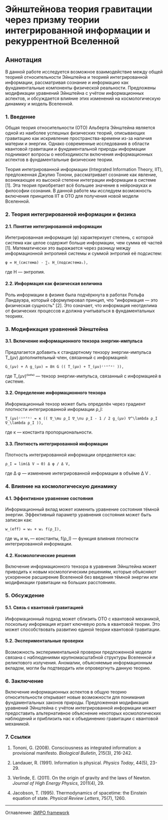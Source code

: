 # Эйнштейнова теория гравитации через призму теории интегрированной информации и рекуррентной Вселенной

## Аннотация

В данной работе исследуется возможное взаимодействие между общей теорией относительности Эйнштейна и теорией интегрированной информации, рассматривая сознание и информацию как фундаментальные компоненты физической реальности. Предложены модификации уравнений Эйнштейна с учётом информационных аспектов, и обсуждается влияние этих изменений на космологическую динамику и модель Вселенной.

### 1. Введение

Общая теория относительности (ОТО) Альберта Эйнштейна является одной из наиболее успешных физических теорий, описывающих гравитацию как искривление пространства-времени из-за наличия материи и энергии. Однако современные исследования в области квантовой гравитации и фундаментальной природы информации поднимают вопросы о необходимости включения информационных аспектов в фундаментальные физические теории.

Теория интегрированной информации (Integrated Information Theory, IIT), предложенная Джулио Тонони, рассматривает сознание как явление, возникающее из высокой степени интеграции информации в системе [1]. Эта теория приобретает всё большее значение в нейронауках и философии сознания. В данной работе мы исследуем возможность включения принципов IIT в ОТО для получения новой модели Вселенной.

### 2. Теория интегрированной информации и физика

#### 2.1. Понятие интегрированной информации

Интегрированная информация (φ) характеризует степень, с которой система как целое содержит больше информации, чем сумма её частей [1]. Математически это выражается через разницу между информационной энтропией системы и суммой энтропий её подсистем:

`φ = H_(система) - ∑ᵢ H_(подсистемаᵢ),`

где  H  — энтропия.

#### 2.2. Информация как физическая величина

Роль информации в физике была подчёркнута в работах Рольфа Ландауэра, который сформулировал принцип, что "информация — это физическая сущность" [2]. Это означает, что информация неотделима от физических процессов и должна учитываться в фундаментальных теориях.

### 3. Модификация уравнений Эйнштейна

#### 3.1. Включение информационного тензора энергии-импульса

Предлагается добавить к стандартному тензору энергии-импульса  T_(μν)  дополнительный член, связанный с информацией:

`G_(μν) + Λ g_(μν) = 8π G (( T_(μν) + T_(μν)⁽ⁱⁿᶠᵒ⁾ )),`

где  T_(μν)⁽ⁱⁿᶠᵒ⁾  — тензор энергии-импульса, связанный с информацией в системе.

#### 3.2. Определение информационного тензора

Информационный тензор может быть определён через градиент плотности интегрированной информации  ρ_I:

`T_(μν)⁽ⁱⁿᶠᵒ⁾ = κ (( ∇_\mu ρ_I ∇_\nu ρ_I - 1 / 2 g_(μν) ∇^\lambda ρ_I ∇_\lambda ρ_I )),`

где  κ  — константа пропорциональности.

#### 3.3. Плотность интегрированной информации

Плотность интегрированной информации определяется как:

`ρ_I = lim(Δ V → 0) Δ φ / Δ V,`

где  Δ φ  — изменение интегрированной информации в объёме  Δ V .

### 4. Влияние на космологическую динамику

#### 4.1. Эффективное уравнение состояния

Информационный вклад может изменить уравнение состояния тёмной энергии. Эффективный параметр уравнения состояния может быть записан как:

`w_(eff) = w₀ + w₁ f(ρ_I),`

где  w₀  и  w₁  — константы,  f(ρ_I)  — функция влияния плотности интегрированной информации.

#### 4.2. Космологические решения

Включение информационного тензора в уравнения Эйнштейна может приводить к новым космологическим решениям, которые объясняют ускоренное расширение Вселенной без введения тёмной энергии или модификации гравитации на больших расстояниях.

### 5. Обсуждение

#### 5.1. Связь с квантовой гравитацией

Информационный подход может сблизить ОТО с квантовой механикой, поскольку информация играет ключевую роль в квантовой теории. Это может способствовать развитию единой теории квантовой гравитации.

#### 5.2. Экспериментальные проверки

Возможность экспериментальной проверки предложенной модели связана с наблюдениями крупномасштабной структуры Вселенной и реликтового излучения. Аномалии, объясняемые информационным вкладом, могли бы подтвердить или опровергнуть данную теорию.

### 6. Заключение

Включение информационных аспектов в общую теорию относительности открывает новые возможности для понимания фундаментальных законов природы. Предложенная модификация уравнений Эйнштейна с учётом интегрированной информации может предоставить альтернативное объяснение некоторых космологических наблюдений и приблизить нас к объединению гравитации с квантовой механикой.

### 7. Ссылки

1. Tononi, G. (2008). Consciousness as integrated information: a provisional manifesto. *Biological Bulletin*, 215(3), 216-242.

2. Landauer, R. (1991). Information is physical. *Physics Today*, 44(5), 23-29.

3. Verlinde, E. (2011). On the origin of gravity and the laws of Newton. *Journal of High Energy Physics*, 2011(4), 29.

4. Jacobson, T. (1995). Thermodynamics of spacetime: the Einstein equation of state. *Physical Review Letters*, 75(7), 1260.



---



Оглавление: [ЭИРО framework](/README.md)


